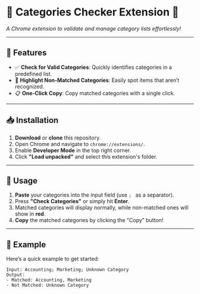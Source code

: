 # 🌟 Categories Checker Extension 🌟

_A Chrome extension to validate and manage category lists effortlessly!_

---

## 🎉 Features
- ✅ **Check for Valid Categories**: Quickly identifies categories in a predefined list.
- 🎨 **Highlight Non-Matched Categories**: Easily spot items that aren’t recognized.
- 📋 **One-Click Copy**: Copy matched categories with a single click.

---

## 📥 Installation

1. **Download** or **clone** this repository.
2. Open Chrome and navigate to `chrome://extensions/`.
3. Enable **Developer Mode** in the top right corner.
4. Click **"Load unpacked"** and select this extension's folder.

---

## 🚀 Usage

1. **Paste** your categories into the input field (use `; ` as a separator).
2. Press **"Check Categories"** or simply hit **Enter**.
3. Matched categories will display normally, while non-matched ones will show in **red**.
4. **Copy** the matched categories by clicking the "Copy" button!

---

## 📄 Example

Here’s a quick example to get started:

```plaintext
Input: Accounting; Marketing; Unknown Category
Output:
- Matched: Accounting, Marketing
- Not Matched: Unknown Category
